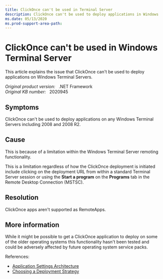 ```yaml
---
title: ClickOnce can't be used in Terminal Server
description: ClickOnce can't be used to deploy applications in Windows Terminal Server.
ms.date: 05/13/2020
ms.prod-support-area-path:
---
```

# ClickOnce can't be used in Windows Terminal Server

This article explains the issue that ClickOnce can't be used to deploy applications on Windows Terminal Servers.

_Original product version:_ &nbsp; .NET Framework  
_Original KB number:_ &nbsp; 2020945

## Symptoms

ClickOnce can't be used to deploy applications on any Windows Terminal Servers including 2008 and 2008 R2.

## Cause

This is because of a limitation within the Windows Terminal Server remoting functionality.  

This is a limitation regardless of how the ClickOnce deployment is initiated include clicking on the deployment URL from within a standard Terminal Server session or using the **Start a program** on the **Programs** tab in the Remote Desktop Connection (MSTSC).  

## Resolution

ClickOnce apps aren't supported as RemoteApps.

## More information

While it might be possible to get a ClickOnce application to deploy on some of the older operating systems this functionality hasn't been tested and could be adversely affected by future operating system service packs.

References:

- [Application Settings Architecture](https://docs.microsoft.com/previous-versions/visualstudio/visual-studio-2010/8eyb2ct1(v=vs.100))
- [Choosing a Deployment Strategy](https://docs.microsoft.com/previous-versions/visualstudio/visual-studio-2010/e2444w33(v=vs.100))

